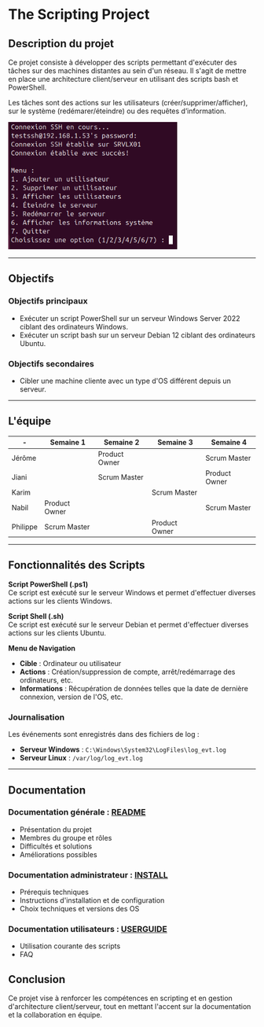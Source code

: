 
# The Scripting Project

## Description du projet

Ce projet consiste à développer des scripts permettant d'exécuter des tâches sur des machines distantes au sein d'un réseau. Il s'agit de mettre en place une architecture client/serveur en utilisant des scripts bash et PowerShell.

Les tâches sont des actions sur les utilisateurs (créer/supprimer/afficher), sur le système (redémarer/éteindre) ou des requêtes d’information.

![menulinux](https://github.com/WildCodeSchool/tssr-2405-p2-g1-Scripting/blob/main/Annexes/menulinux.png)

---

## Objectifs

### Objectifs principaux
- Exécuter un script PowerShell sur un serveur Windows Server 2022 ciblant des ordinateurs Windows.
- Exécuter un script bash sur un serveur Debian 12 ciblant des ordinateurs Ubuntu.

### Objectifs secondaires
- Cibler une machine cliente avec un type d'OS différent depuis un serveur.

---

## L'équipe

| - | Semaine 1 | Semaine 2 | Semaine 3 | Semaine 4 |
| --- | --- | --- | --- | --- |
| Jérôme | | Product Owner | | Scrum Master | |
| Jiani | | Scrum Master | | Product Owner |
| Karim | | | Scrum Master | | Product Owner |
| Nabil | Product Owner | | | Scrum Master |
| Philippe | Scrum Master | | Product Owner | |

---

## Fonctionnalités des Scripts

**Script PowerShell (.ps1)**  
Ce script est exécuté sur le serveur Windows et permet d'effectuer diverses actions sur les clients Windows.

**Script Shell (.sh)**  
Ce script est exécuté sur le serveur Debian et permet d'effectuer diverses actions sur les clients Ubuntu.

**Menu de Navigation**
- **Cible** : Ordinateur ou utilisateur
- **Actions** : Création/suppression de compte, arrêt/redémarrage des ordinateurs, etc.
- **Informations** : Récupération de données telles que la date de dernière connexion, version de l'OS, etc.

### Journalisation

Les événements sont enregistrés dans des fichiers de log :

- **Serveur Windows** : `C:\Windows\System32\LogFiles\log_evt.log`
- **Serveur Linux** : `/var/log/log_evt.log`

---

## Documentation

### Documentation générale : [README](https://github.com/WildCodeSchool/tssr-2405-p2-g1-Scripting/edit/main/README.md)
- Présentation du projet
- Membres du groupe et rôles
- Difficultés et solutions
- Améliorations possibles

### Documentation administrateur : [INSTALL](https://github.com/WildCodeSchool/tssr-2405-p2-g1-Scripting/edit/main/INSTALL.md)
- Prérequis techniques
- Instructions d'installation et de configuration
- Choix techniques et versions des OS

### Documentation utilisateurs : [USERGUIDE](https://github.com/WildCodeSchool/tssr-2405-p2-g1-Scripting/edit/main/USERGUIDE.md)
- Utilisation courante des scripts
- FAQ

## Conclusion

Ce projet vise à renforcer les compétences en scripting et en gestion d'architecture client/serveur, tout en mettant l'accent sur la documentation et la collaboration en équipe.
